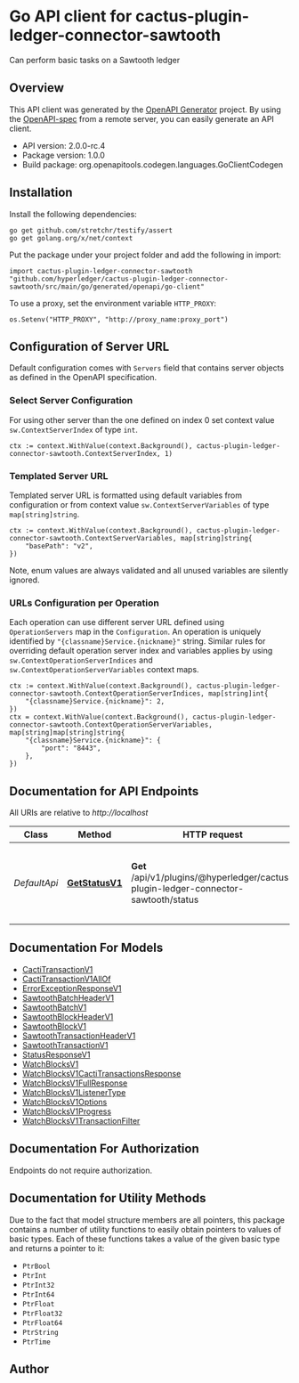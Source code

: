 # Go API client for cactus-plugin-ledger-connector-sawtooth

Can perform basic tasks on a Sawtooth ledger

## Overview
This API client was generated by the [OpenAPI Generator](https://openapi-generator.tech) project.  By using the [OpenAPI-spec](https://www.openapis.org/) from a remote server, you can easily generate an API client.

- API version: 2.0.0-rc.4
- Package version: 1.0.0
- Build package: org.openapitools.codegen.languages.GoClientCodegen

## Installation

Install the following dependencies:

```shell
go get github.com/stretchr/testify/assert
go get golang.org/x/net/context
```

Put the package under your project folder and add the following in import:

```golang
import cactus-plugin-ledger-connector-sawtooth "github.com/hyperledger/cactus-plugin-ledger-connector-sawtooth/src/main/go/generated/openapi/go-client"
```

To use a proxy, set the environment variable `HTTP_PROXY`:

```golang
os.Setenv("HTTP_PROXY", "http://proxy_name:proxy_port")
```

## Configuration of Server URL

Default configuration comes with `Servers` field that contains server objects as defined in the OpenAPI specification.

### Select Server Configuration

For using other server than the one defined on index 0 set context value `sw.ContextServerIndex` of type `int`.

```golang
ctx := context.WithValue(context.Background(), cactus-plugin-ledger-connector-sawtooth.ContextServerIndex, 1)
```

### Templated Server URL

Templated server URL is formatted using default variables from configuration or from context value `sw.ContextServerVariables` of type `map[string]string`.

```golang
ctx := context.WithValue(context.Background(), cactus-plugin-ledger-connector-sawtooth.ContextServerVariables, map[string]string{
	"basePath": "v2",
})
```

Note, enum values are always validated and all unused variables are silently ignored.

### URLs Configuration per Operation

Each operation can use different server URL defined using `OperationServers` map in the `Configuration`.
An operation is uniquely identified by `"{classname}Service.{nickname}"` string.
Similar rules for overriding default operation server index and variables applies by using `sw.ContextOperationServerIndices` and `sw.ContextOperationServerVariables` context maps.

```golang
ctx := context.WithValue(context.Background(), cactus-plugin-ledger-connector-sawtooth.ContextOperationServerIndices, map[string]int{
	"{classname}Service.{nickname}": 2,
})
ctx = context.WithValue(context.Background(), cactus-plugin-ledger-connector-sawtooth.ContextOperationServerVariables, map[string]map[string]string{
	"{classname}Service.{nickname}": {
		"port": "8443",
	},
})
```

## Documentation for API Endpoints

All URIs are relative to *http://localhost*

Class | Method | HTTP request | Description
------------ | ------------- | ------------- | -------------
*DefaultApi* | [**GetStatusV1**](docs/DefaultApi.md#getstatusv1) | **Get** /api/v1/plugins/@hyperledger/cactus-plugin-ledger-connector-sawtooth/status | Get the status of the connector and the sawtooth validator


## Documentation For Models

 - [CactiTransactionV1](docs/CactiTransactionV1.md)
 - [CactiTransactionV1AllOf](docs/CactiTransactionV1AllOf.md)
 - [ErrorExceptionResponseV1](docs/ErrorExceptionResponseV1.md)
 - [SawtoothBatchHeaderV1](docs/SawtoothBatchHeaderV1.md)
 - [SawtoothBatchV1](docs/SawtoothBatchV1.md)
 - [SawtoothBlockHeaderV1](docs/SawtoothBlockHeaderV1.md)
 - [SawtoothBlockV1](docs/SawtoothBlockV1.md)
 - [SawtoothTransactionHeaderV1](docs/SawtoothTransactionHeaderV1.md)
 - [SawtoothTransactionV1](docs/SawtoothTransactionV1.md)
 - [StatusResponseV1](docs/StatusResponseV1.md)
 - [WatchBlocksV1](docs/WatchBlocksV1.md)
 - [WatchBlocksV1CactiTransactionsResponse](docs/WatchBlocksV1CactiTransactionsResponse.md)
 - [WatchBlocksV1FullResponse](docs/WatchBlocksV1FullResponse.md)
 - [WatchBlocksV1ListenerType](docs/WatchBlocksV1ListenerType.md)
 - [WatchBlocksV1Options](docs/WatchBlocksV1Options.md)
 - [WatchBlocksV1Progress](docs/WatchBlocksV1Progress.md)
 - [WatchBlocksV1TransactionFilter](docs/WatchBlocksV1TransactionFilter.md)


## Documentation For Authorization

Endpoints do not require authorization.


## Documentation for Utility Methods

Due to the fact that model structure members are all pointers, this package contains
a number of utility functions to easily obtain pointers to values of basic types.
Each of these functions takes a value of the given basic type and returns a pointer to it:

* `PtrBool`
* `PtrInt`
* `PtrInt32`
* `PtrInt64`
* `PtrFloat`
* `PtrFloat32`
* `PtrFloat64`
* `PtrString`
* `PtrTime`

## Author



